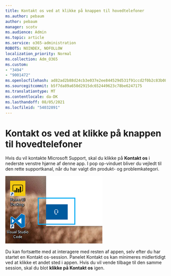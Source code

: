 ```yaml
---
title: Kontakt os ved at klikke på knappen til hovedtelefoner
ms.author: pebaum
author: pebaum
manager: scotv
ms.audience: Admin
ms.topic: article
ms.service: o365-administration
ROBOTS: NOINDEX, NOFOLLOW
localization_priority: Normal
ms.collection: Adm_O365
ms.custom:
- "3494"
- "9001472"
ms.openlocfilehash: ad82ad2b88d24cb3e037e2ee844529d531f91ccd2f0b2c83b08ead9df889cc0f
ms.sourcegitcommit: b5f7da89a650d2915dc652449623c78be6247175
ms.translationtype: MT
ms.contentlocale: da-DK
ms.lasthandoff: 08/05/2021
ms.locfileid: "54032891"
---
```

# <a name="contact-us-by-clicking-the-headphone-button"></a>Kontakt os ved at klikke på knappen til hovedtelefoner

Hvis du vil kontakte Microsoft Support, skal du klikke på **Kontakt os** i nederste venstre hjørne af denne app. I pop op-vinduet bliver du vejledt til den rette supportkanal, når du har valgt din produkt- og problemkategori.

![Kontakt os ved at klikke på ikonet for hovedtelefoner.](media/contact-us-headphone-icon.png)

Du kan fortsætte med at interagere med resten af appen, selv efter du har startet en Kontakt os-session. Panelet Kontakt os kan minimeres midlertidigt ved at klikke et andet sted i appen. Hvis du vil vende tilbage til den samme session, skal du blot **klikke på Kontakt os** igen.
